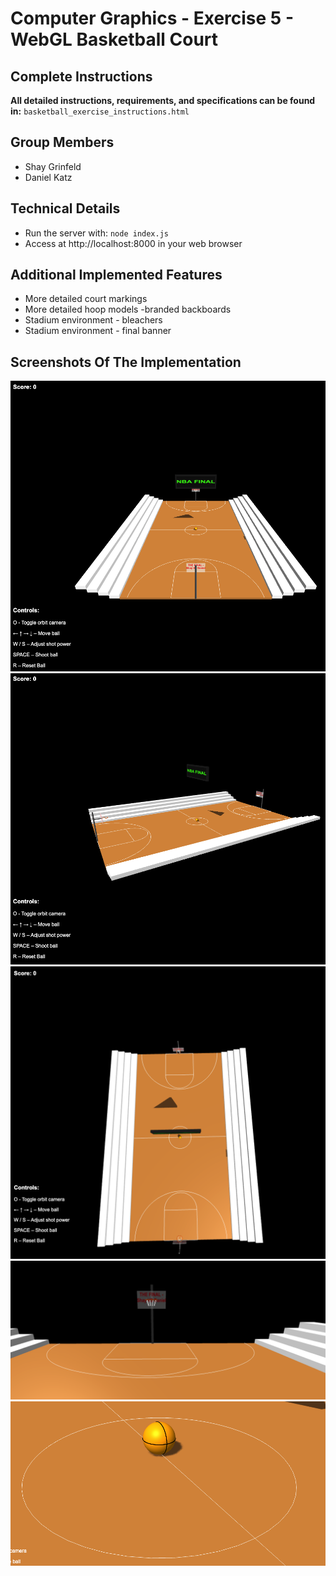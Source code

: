 # Computer Graphics - Exercise 5 - WebGL Basketball Court

## Complete Instructions
**All detailed instructions, requirements, and specifications can be found in:**
`basketball_exercise_instructions.html`

## Group Members
- Shay Grinfeld
- Daniel Katz

## Technical Details
- Run the server with: `node index.js`
- Access at http://localhost:8000 in your web browser

## Additional Implemented Features
- More detailed court markings
- More detailed hoop models -branded backboards
- Stadium environment - bleachers
- Stadium environment - final banner

## Screenshots Of The Implementation
![screenshot1](./screenshots/screenshot1.png)
![screenshot2](./screenshots/screenshot2.png)
![screenshot3](./screenshots/screenshot3.png)
![screenshot4](./screenshots/screenshot4.png)
![screenshot5](./screenshots/screenshot5.png)


